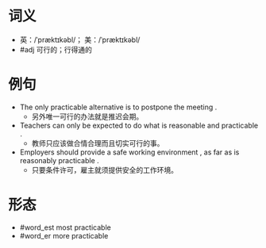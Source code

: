 # 词义
- 英：/ˈpræktɪkəbl/； 美：/ˈpræktɪkəbl/
- #adj 可行的；行得通的
# 例句
- The only practicable alternative is to postpone the meeting .
	- 另外唯一可行的办法就是推迟会期。
- Teachers can only be expected to do what is reasonable and practicable .
	- 教师只应该做合情合理而且切实可行的事。
- Employers should provide a safe working environment , as far as is reasonably practicable .
	- 只要条件许可，雇主就须提供安全的工作环境。
# 形态
- #word_est most practicable
- #word_er more practicable
